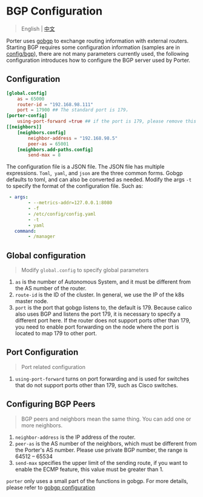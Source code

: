 # BGP Configuration

> English | [中文](zh/bgp_config.md)

Porter uses [gobgp](https://github.com/osrg/gobgp) to exchange routing information with external routers. Starting BGP requires some configuration information (samples are in [config/bgp](https://github.com/kubesphere/porter/blob/master/config/bgp/config.toml)), there are not many parameters currently used, the following configuration introduces how to configure the BGP server used by Porter.

## Configuration
```toml
[global.config]
    as = 65000
    router-id = "192.168.98.111"
    port = 17900 ## The standard port is 179，
[porter-config]
    using-port-forward =true ## if the port is 179, please remove this line
[[neighbors]]
    [neighbors.config]
        neighbor-address = "192.168.98.5"
        peer-as = 65001
    [neighbors.add-paths.config]
        send-max = 8
```
The configuration file is a JSON file. The JSON file has multiple expressions. `Toml`,` yaml`, and `json` are the three common forms. Gobgp defaults to toml, and can also be converted as needed. Modify the args `-t` to specify the format of the configuration file. Such as:
```yaml
 - args:
        - --metrics-addr=127.0.0.1:8080
        - -f
        - /etc/config/config.yaml
        - -t
        - yaml
   command:
        - /manager
```

## Global configuration
> Modify `global.config` to specify global parameters

1. `as` is the number of Autonomous System, and it must be different from the AS number of the router.
2. `route-id` is the ID of the cluster. In general, we use the IP of the k8s master node.
3. `port` is the port that gobgp listens to, the default is 179. Because calico also uses BGP and listens the port 179, it is necessary to specify a different port here. If the router does not support ports other than 179, you need to enable port forwarding on the node where the port is located to map 179 to other port.

## Port Configuration
> Port related configuration

1.  `using-port-forward` turns on port forwarding and is used for switches that do not support ports other than 179, such as Cisco switches.

## Configuring BGP Peers
> BGP peers and neighbors mean the same thing. You can add one or more neighbors.

1. `neighbor-address` is the IP address of the router.
2. `peer-as` is the AS number of the neighbors, which must be different from the Porter's AS number. Please use private BGP number, the range is 64512 – 65534
3. `send-max` specifies the upper limit of the sending route, if you want to enable the ECMP feature, this value must be greater than 1.

`porter` only uses a small part of the functions in gobgp. For more details, please refer to [gobgp configuration](https://github.com/osrg/gobgp/blob/master/docs/sources/configuration.md)